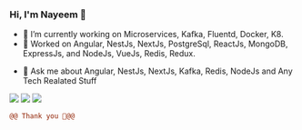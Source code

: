### Hi, I'm Nayeem 👋

<!--
**Nayeemr45/Nayeemr45** is a ✨ _special_ ✨ repository because its `README.md` (this file) appears on your GitHub profile.

Here are some ideas to get you started:

- 🔭 I’m currently working on Web App Using Angular, ReactJs, MongoDB, ExpressJs, and NodeJs.
- 🌱 Worked on VueJs, React Js, Redux.
-->

- 🔭 I’m currently working on Microservices, Kafka, Fluentd, Docker, K8.
- 🌱 Worked on Angular, NestJs, NextJs, PostgreSql, ReactJs, MongoDB, ExpressJs, and NodeJs, VueJs, Redis, Redux.
<!-- 👯 I’m looking to collaborate on my ' --MERN-- ' Projects. -->
<!--
- 🤔 I’m looking for help with ...
- 📫 How to reach me : www.nayeem-ahmed.com
-->
- 💬 Ask me about Angular, NestJs, NextJs, Kafka, Redis, NodeJs and Any Tech Realated Stuff



<img src="https://github-readme-stats.vercel.app/api?username=nayeemr45&&show_icons=true&bg_color=161B22&title_color=3de3ba&text_color=8ed1bf&icon_color=3de3ba&border_color=161B22">

<img src="https://github-readme-stats.vercel.app/api/top-langs/?username=nayeemr45&layout=compact&bg_color=161B22&title_color=ccffff&text_color=8ed1bf&icon_color=3de3ba&border_color=161B22">

<img src="https://github-readme-stats.vercel.app/api/wakatime?username=nayeemr45&layout=compact&bg_color=161B22&title_color=ccffff&text_color=8ed1bf&icon_color=3de3ba&border_color=161B22"/>
<!--
- 😄 Pronouns: ...
- ⚡ Fun fact: ...
-->



```diff
@@ Thank you 🌱@@
```
